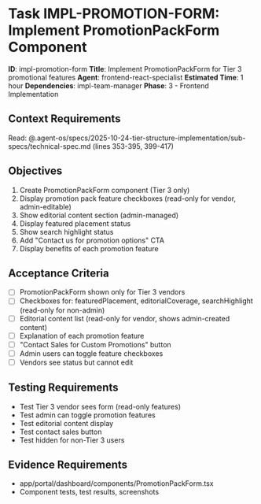 # Task IMPL-PROMOTION-FORM: Implement PromotionPackForm Component

**ID**: impl-promotion-form
**Title**: Implement PromotionPackForm for Tier 3 promotional features
**Agent**: frontend-react-specialist
**Estimated Time**: 1 hour
**Dependencies**: impl-team-manager
**Phase**: 3 - Frontend Implementation

## Context Requirements

Read: @.agent-os/specs/2025-10-24-tier-structure-implementation/sub-specs/technical-spec.md (lines 353-395, 399-417)

## Objectives

1. Create PromotionPackForm component (Tier 3 only)
2. Display promotion pack feature checkboxes (read-only for vendor, admin-editable)
3. Show editorial content section (admin-managed)
4. Display featured placement status
5. Show search highlight status
6. Add "Contact us for promotion options" CTA
7. Display benefits of each promotion feature

## Acceptance Criteria

- [ ] PromotionPackForm shown only for Tier 3 vendors
- [ ] Checkboxes for: featuredPlacement, editorialCoverage, searchHighlight (read-only for non-admin)
- [ ] Editorial content list (read-only for vendor, shows admin-created content)
- [ ] Explanation of each promotion feature
- [ ] "Contact Sales for Custom Promotions" button
- [ ] Admin users can toggle feature checkboxes
- [ ] Vendors see status but cannot edit

## Testing Requirements

- Test Tier 3 vendor sees form (read-only features)
- Test admin can toggle promotion features
- Test editorial content display
- Test contact sales button
- Test hidden for non-Tier 3 users

## Evidence Requirements

- app/portal/dashboard/components/PromotionPackForm.tsx
- Component tests, test results, screenshots
